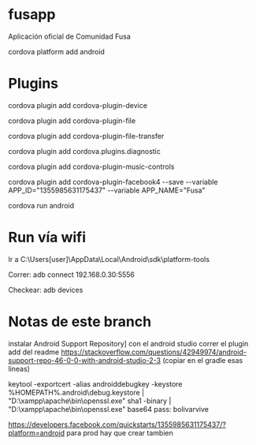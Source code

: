 # fusapp
Aplicación oficial de Comunidad Fusa

cordova platform add android

# Plugins
cordova plugin add cordova-plugin-device

cordova plugin add cordova-plugin-file

cordova plugin add cordova-plugin-file-transfer

cordova plugin add cordova.plugins.diagnostic

cordova plugin add cordova-plugin-music-controls

cordova plugin add cordova-plugin-facebook4 --save --variable APP_ID="1355985631175437" --variable APP_NAME="Fusa"

cordova run android

# Run vía wifi

Ir a C:\Users\[user]\AppData\Local\Android\sdk\platform-tools

Correr: adb connect 192.168.0.30:5556

Checkear: adb devices

# Notas de este branch

instalar Android Support Repository] con el android studio
correr el plugin add del readme
https://stackoverflow.com/questions/42949974/android-support-repo-46-0-0-with-android-studio-2-3 (copiar en el gradle esas lineas)

keytool -exportcert -alias androiddebugkey -keystore %HOMEPATH%\.android\debug.keystore | "D:\xampp\apache\bin\openssl.exe" sha1 -binary | "D:\xampp\apache\bin\openssl.exe" base64
pass: bolivarvive

https://developers.facebook.com/quickstarts/1355985631175437/?platform=android
para prod hay que crear tambien
